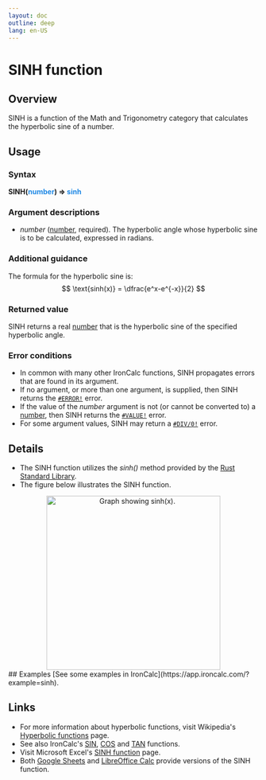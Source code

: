 ```yaml
---
layout: doc
outline: deep
lang: en-US
---
```

# SINH function
## Overview
SINH is a function of the Math and Trigonometry category that calculates the hyperbolic sine of a number.
## Usage
### Syntax
**SINH(<span title="Number" style="color:#1E88E5">number</span>) => <span title="Number" style="color:#1E88E5">sinh</span>**
### Argument descriptions
* *number* ([number](/features/value-types#numbers), required). The hyperbolic angle whose hyperbolic sine is to be calculated, expressed in radians.
### Additional guidance
The formula for the hyperbolic sine is:
$$
\text{sinh(x)} = \dfrac{e^x-e^{-x}}{2}
$$
### Returned value
SINH returns a real [number](/features/value-types#numbers) that is the hyperbolic sine of the specified hyperbolic angle.
### Error conditions
* In common with many other IronCalc functions, SINH propagates errors that are found in its argument.
* If no argument, or more than one argument, is supplied, then SINH returns the [`#ERROR!`](/features/error-types.md#error) error.
* If the value of the *number* argument is not (or cannot be converted to) a [number](/features/value-types#numbers), then SINH returns the [`#VALUE!`](/features/error-types.md#value) error.
* For some argument values, SINH may return a [`#DIV/0!`](/features/error-types.md#div-0) error.
<!--@include: ../markdown-snippets/error-type-details.txt-->
## Details
* The SINH function utilizes the *sinh()* method provided by the [Rust Standard Library](https://doc.rust-lang.org/std/).
* The figure below illustrates the SINH function.
<center><img src="/functions/images/hyperbolicsine-curve.png" width="350" alt="Graph showing sinh(x)."></center>
## Examples
[See some examples in IronCalc](https://app.ironcalc.com/?example=sinh).

## Links
* For more information about hyperbolic functions, visit Wikipedia's [Hyperbolic functions](https://en.wikipedia.org/wiki/Hyperbolic_functions) page.
* See also IronCalc's [SIN](/functions/math_and_trigonometry/sin), [COS](/functions/math_and_trigonometry/cos) and [TAN](/functions/math_and_trigonometry/tan) functions.
* Visit Microsoft Excel's [SINH function](https://support.microsoft.com/en-us/office/sinh-function-4958f7e2-0d2b-4846-8ef5-8475f3aea5fb) page.
* Both [Google Sheets](https://support.google.com/docs/answer/3093517) and [LibreOffice Calc](https://wiki.documentfoundation.org/Documentation/Calc_Functions/SINH) provide versions of the SINH function.